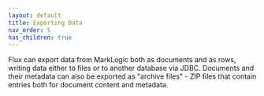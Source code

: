 ```yaml
---
layout: default
title: Exporting Data
nav_order: 5
has_children: true
---
```


Flux can export data from MarkLogic both as documents and as rows, writing data either to files or to another database
via JDBC. Documents and their metadata can also be exported as "archive files" - ZIP files that contain entries both
for document content and metadata.

